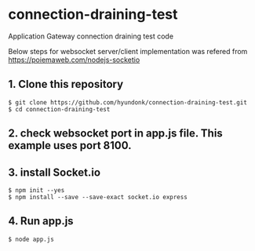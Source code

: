 # connection-draining-test
Application Gateway connection draining test code

Below steps for websocket server/client implementation was refered from https://poiemaweb.com/nodejs-socketio

## 1. Clone this repository

    $ git clone https://github.com/hyundonk/connection-draining-test.git
    $ cd connection-draining-test

## 2. check websocket port in app.js file. This example uses port 8100.

## 3. install Socket.io
    $ npm init --yes
    $ npm install --save --save-exact socket.io express

## 4. Run app.js
    $ node app.js


